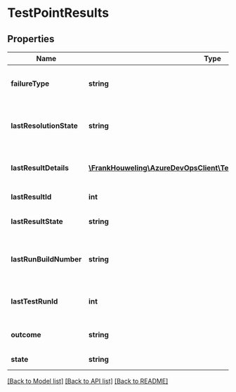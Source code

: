 # TestPointResults

## Properties
Name | Type | Description | Notes
------------ | ------------- | ------------- | -------------
**failureType** | **string** | Failure Type for the Test Point | [optional] 
**lastResolutionState** | **string** | Last Resolution State Id for the Test Point | [optional] 
**lastResultDetails** | [**\FrankHouweling\AzureDevOpsClient\TestPlan\Model\LastResultDetails**](LastResultDetails.md) | Last Result Details for the Test Point | [optional] 
**lastResultId** | **int** | Last Result Id | [optional] 
**lastResultState** | **string** | Last Result State of the Test Point | [optional] 
**lastRunBuildNumber** | **string** | Last RUn Build Number for the Test Point | [optional] 
**lastTestRunId** | **int** | Last Test Run Id for the Test Point | [optional] 
**outcome** | **string** | Outcome of the Test Point | [optional] 
**state** | **string** | State of the Test Point | [optional] 

[[Back to Model list]](../README.md#documentation-for-models) [[Back to API list]](../README.md#documentation-for-api-endpoints) [[Back to README]](../README.md)


